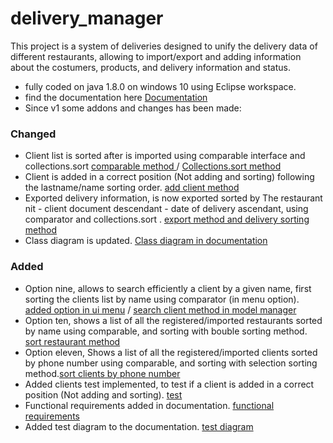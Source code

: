# delivery_manager
This project is a system of deliveries designed to unify the delivery data of different restaurants, allowing to import/export and adding information about the costumers, products, and delivery information and status. 
- fully coded on java 1.8.0 on windows 10 using Eclipse workspace.
- find the documentation here [Documentation](doc/deliveryClassDiagram.pdf)
- Since v1 some addons and changes has been made:
### Changed
- Client list is sorted after is imported using comparable interface and collections.sort [comparable method ](src\model\Client.java)  / [Collections.sort method](src\model\Manager.java)
- Client is added in a correct position (Not adding and sorting) following the lastname/name sorting order. [add client method](src\model\Manager.java) 
- Exported delivery information, is now exported sorted by The restaurant nit - client document descendant - date of delivery ascendant, using comparator and collections.sort .
[export method and delivery sorting method](src\mode\manager.java)
- Class diagram is updated. [Class diagram in documentation](doc\delivery_manager_documentation.pdf)
### Added
- Option nine, allows to search efficiently a client by a given name, first sorting the clients list by name using comparator (in menu option). [added option in ui menu](src\ui\Menu.java) / [search client method in model manager](src\model\Manager.java)
- Option ten, shows a list of all the registered/imported restaurants sorted by name using comparable, and sorting with bouble sorting method. [sort restaurant method](src\model\Manager.java)
- Option eleven, Shows a list of all the registered/imported clients sorted by phone number using comparable, and sorting with selection sorting method.[sort clients by phone number](src\model\Manager.java)
- Added clients test implemented, to test if a client is added in a correct position (Not adding and sorting). [test](\test\model\AddClientsTest.java)
- Functional requirements added in documentation. [functional requirements](doc\delivery_manager_documentation.pdf)
- Added test diagram to the documentation. [test diagram](doc\delivery_manager_documentation.pdf)
